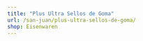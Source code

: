 ```yaml
---
title: "Plus Ultra Sellos de Goma"
url: /san-juan/plus-ultra-sellos-de-goma/
shop: Eisenwaren
---
```

